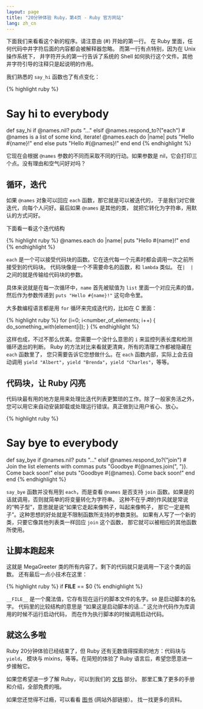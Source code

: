 ```yaml
---
layout: page
title: "20分钟体验 Ruby，第4页 - Ruby 官方网站"
lang: zh_cn
---
```


下面我们来看看这个新的程序。请注意由 (#) 开始的第一行。 在 Ruby 里面，任何代码中井字符后面的内容都会被解释器忽略。
而第一行有点特别，因为在 Unix 操作系统下， 井字符开头的第一行告诉了系统的 Shell
如何执行这个文件。其他井字符引导的注释只是起说明的作用。

我们熟悉的 `say_hi` 函数也了有点变化：

{% highlight ruby %}
# Say hi to everybody
def say_hi
  if @names.nil?
    puts "..."
  elsif @names.respond_to?("each")
    # @names is a list of some kind, iterate!
    @names.each do |name|
      puts "Hello #{name}!"
    end
  else
    puts "Hello #{@names}!"
  end
end
{% endhighlight %}

它现在会根据 `@names` 参数的不同而采取不同的行动。如果参数是 nil，它会打印三个点。没有理由和空气问好对吗？

## 循环，迭代

如果 `@names` 对象可以回应 `each` 函数，那它就是可以被迭代的， 于是我们对它做迭代，向每个人问好。最后如果 `@names`
是其他的类， 就把它转化为字符串，用默认的方式问好。

下面看一看这个迭代结构

{% highlight ruby %}
@names.each do |name|
  puts "Hello #{name}!"
end
{% endhighlight %}

`each` 是一个可以接受代码块的函数。它在迭代每一个元素时都会调用一次之前所接受到的代码块。 代码块像是一个不需要命名的函数，和
`lambda` 类似。 在`|  |`之间的就是传输给代码块的参数。

具体来说就是在每一次循环中，`name` 首先被赋值为 `list` 里面一个对应元素的值， 然后作为参数传递到 `puts "Hello
#{name}!"` 这句命令里。

大多数编程语言都是用 `for` 循环来完成迭代的，比如在 C 里面：

{% highlight ruby %}
for (i=0; i<number_of_elements; i++)
{
  do_something_with(element[i]);
}
{% endhighlight %}

这样也成，不过不那么优美。您需要一个没什么意思的 `i` 来监控列表长度和检测循环退出的判断。 Ruby
的方法对比来看就更清爽，所有的清理工作都被隐藏在 `each` 函数里了， 您只需要告诉它您想做什么。在 `each`
函数内部，实际上会去自动调用 `yield "Albert"`，`yield "Brenda"`，`yield "Charles"`，等等。

## 代码块，让 Ruby 闪亮

代码块最有用的地方是用来处理比迭代列表更繁琐的工作。除了一般家务活之外， 您可以用它来自动安装卸载或处理运行错误。真正做到让用户省心、放心。

{% highlight ruby %}
# Say bye to everybody
def say_bye
  if @names.nil?
    puts "..."
  elsif @names.respond_to?("join")
    # Join the list elements with commas
    puts "Goodbye #{@names.join(", ")}.  Come back soon!"
  else
    puts "Goodbye #{@names}.  Come back soon!"
  end
end
{% endhighlight %}

`say_bye` 函数并没有用到 `each`，而是查看 `@names` 是否支持 `join`
函数。如果是的话就调用，否则就简单的将变量转化为字符串。
这种不在乎*类*的作风就是常说的“鸭子型”，意思就是说“如果它走起来像鸭子，叫起来像鸭子，
那它一定是鸭子”。这种思想的好处就是不限制函数所支持的参数类别。 如果有人写了一个新的类，只要它像其他列表类一样回应 `join` 这个函数，
那它就可以被相应的其他函数所使用。

## 让脚本跑起来

这就是 MegaGreeter 类的所有内容了。剩下的代码就只是调用一下这个类的函数。 还有最后一点小技术在这里：

{% highlight ruby %}
if __FILE__ == $0
{% endhighlight %}

`__FILE__` 是一个魔法值，它存有现在运行的脚本文件的名字。`$0` 是启动脚本的名字。 代码里的比较结构的意思是
“如果这是启动脚本的话...” 这允许代码作为库调用的时候不运行启动代码， 而在作为执行脚本的时候调用启动代码。

## 就这么多啦

Ruby 20分钟体验已经结束了，但 Ruby 还有无数值得探索的地方：代码块与 `yield`， 模块与 mixins，等等。在简短的体验了
Ruby 语言后，希望您愿意进一步接触它。

如果您希望进一步了解 Ruby，可以到我们的 [文档](/zh_cn/documentation/) 部分。
那里汇集了更多的手册和介绍，全部免费的哦。

如果您还觉得不过瘾，可以看看 [图书][1] (网站外部链接）。 找一找更多的资料。



[1]: http://www.ruby-doc.org/bookstore
